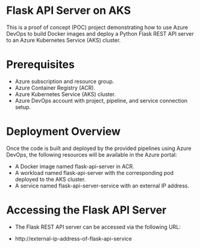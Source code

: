 # Flask API Server on AKS

This is a proof of concept (POC) project demonstrating how to use Azure DevOps to build Docker images and deploy a Python Flask REST API server to an Azure Kubernetes Service (AKS) cluster.

# Prerequisites

- Azure subscription and resource group.
- Azure Container Registry (ACR).
- Azure Kubernetes Service (AKS) cluster.
- Azure DevOps account with project, pipeline, and service connection setup.

# Deployment Overview

Once the code is built and deployed by the provided pipelines using Azure DevOps, the following resources will be available in the Azure portal:

- A Docker image named flask-api-server in ACR.
- A workload named flask-api-server with the corresponding pod deployed to the AKS cluster.
- A service named flask-api-server-service with an external IP address.

# Accessing the Flask API Server

- The Flask REST API server can be accessed via the following URL:

- http://external-ip-address-of-flask-api-service

